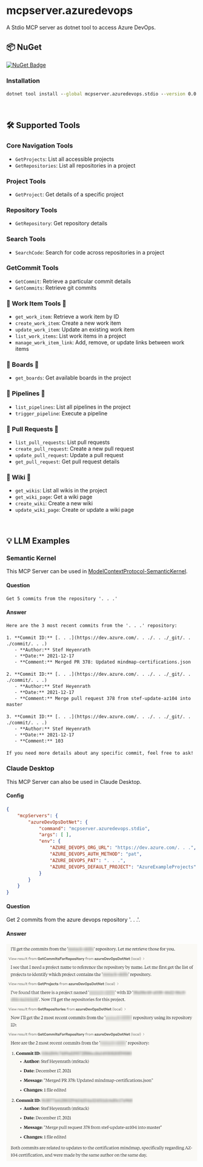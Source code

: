 ﻿# mcpserver.azuredevops
A Stdio MCP server as dotnet tool to access Azure DevOps.

## 📦 NuGet
[![NuGet Badge](https://img.shields.io/nuget/v/mcpserver.azuredevops.stdio)](https://www.nuget.org/packages/mcpserver.azuredevops.stdio)

### Installation
``` cmd
dotnet tool install --global mcpserver.azuredevops.stdio --version 0.0.1-preview-05
```

<br>

## 🛠️ Supported Tools

### Core Navigation Tools
- `GetProjects`: List all accessible projects
- `GetRepositories`: List all repositories in a project


### Project Tools
- `GetProject`: Get details of a specific project


### Repository Tools
- `GetRepository`: Get repository details


### Search Tools
- `SearchCode`: Search for code across repositories in a project


### GetCommit Tools
- `GetCommit`: Retrieve a particular commit details
- `GetCommits`: Retrieve git commits


### 🚧 Work Item Tools 🚧
- `get_work_item`: Retrieve a work item by ID
- `create_work_item`: Create a new work item
- `update_work_item`: Update an existing work item
- `list_work_items`: List work items in a project
- `manage_work_item_link`: Add, remove, or update links between work items


### 🚧 Boards 🚧
- `get_boards`: Get available boards in the project


### 🚧 Pipelines 🚧
- `list_pipelines`: List all pipelines in the project
- `trigger_pipeline`: Execute a pipeline


### 🚧 Pull Requests 🚧
- `list_pull_requests`: List pull requests
- `create_pull_request`: Create a new pull request
- `update_pull_request`: Update a pull request
- `get_pull_request`: Get pull request details


### 🚧 Wiki 🚧
- `get_wikis`: List all wikis in the project
- `get_wiki_page`: Get a wiki page
- `create_wiki`: Create a new wiki
- `update_wiki_page`: Create or update a wiki page


<br>

## 💡 LLM Examples

### Semantic Kernel
This MCP Server can be used in [ModelContextProtocol-SemanticKernel](https://github.com/StefH/McpDotNet.Extensions.SemanticKernel).

#### Question
``` raw
Get 5 commits from the repository '. . .'
```

#### Answer
``` raw
Here are the 3 most recent commits from the '. . .' repository:

1. **Commit ID:** [. . .](https://dev.azure.com/. . ./. . ./_git/. . ./commit/. . .)
   - **Author:** Stef Heyenrath
   - **Date:** 2021-12-17
   - **Comment:** Merged PR 378: Updated mindmap-certifications.json

2. **Commit ID:** [. . .](https://dev.azure.com/. . ./. . ./_git/. . ./commit/. . .)
   - **Author:** Stef Heyenrath
   - **Date:** 2021-12-17
   - **Comment:** Merge pull request 378 from stef-update-az104 into master

3. **Commit ID:** [. . .](https://dev.azure.com/. . ./. . ./_git/. . ./commit/. . .)
   - **Author:** Stef Heyenrath
   - **Date:** 2021-12-17
   - **Comment:** 103

If you need more details about any specific commit, feel free to ask!
```

### Claude Desktop
This MCP Server can also be used in Claude Desktop.

#### Config
``` json
{
    "mcpServers": {
        "azureDevOpsDotNet": {
            "command": "mcpserver.azuredevops.stdio",
            "args": [ ],
            "env": {
                "AZURE_DEVOPS_ORG_URL": "https://dev.azure.com/. . .",
                "AZURE_DEVOPS_AUTH_METHOD": "pat",
                "AZURE_DEVOPS_PAT": ". . .",
                "AZURE_DEVOPS_DEFAULT_PROJECT": "AzureExampleProjects"
            }
        }
    }
}
```

#### Question
Get 2 commits from the azure devops repository '. . .'.

#### Answer
![Claude Desktop-01](resources/screenshots/ClaudeDesktop-01.png)
